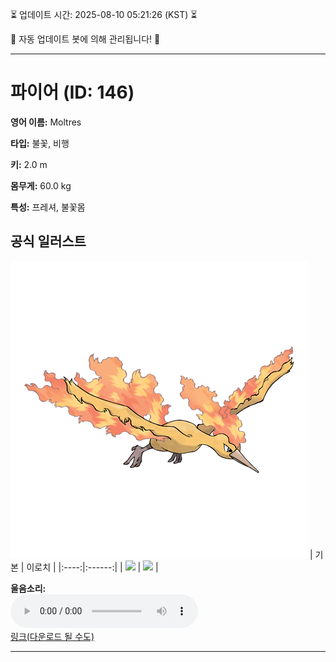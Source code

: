 
⏳ 업데이트 시간: 2025-08-10 05:21:26 (KST) ⏳

🤖 자동 업데이트 봇에 의해 관리됩니다! 🤖

---

# 파이어 (ID: 146)
**영어 이름:** Moltres

**타입:** 불꽃, 비행

**키:** 2.0 m

**몸무게:** 60.0 kg

**특성:** 프레셔, 불꽃몸

## 공식 일러스트
![](https://raw.githubusercontent.com/PokeAPI/sprites/master/sprites/pokemon/other/official-artwork/146.png)
| 기본 | 이로치 |
|:----:|:------:|
| <img src="http://play.pokemonshowdown.com/sprites/ani/moltres.gif" width="200"> | <img src="http://play.pokemonshowdown.com/sprites/ani-shiny/moltres.gif" width="200"> |

**울음소리:**<br><audio controls src="https://raw.githubusercontent.com/PokeAPI/cries/main/cries/pokemon/latest/146.ogg"></audio><br> [링크(다운로드 될 수도)](https://raw.githubusercontent.com/PokeAPI/cries/main/cries/pokemon/latest/146.ogg)


---
